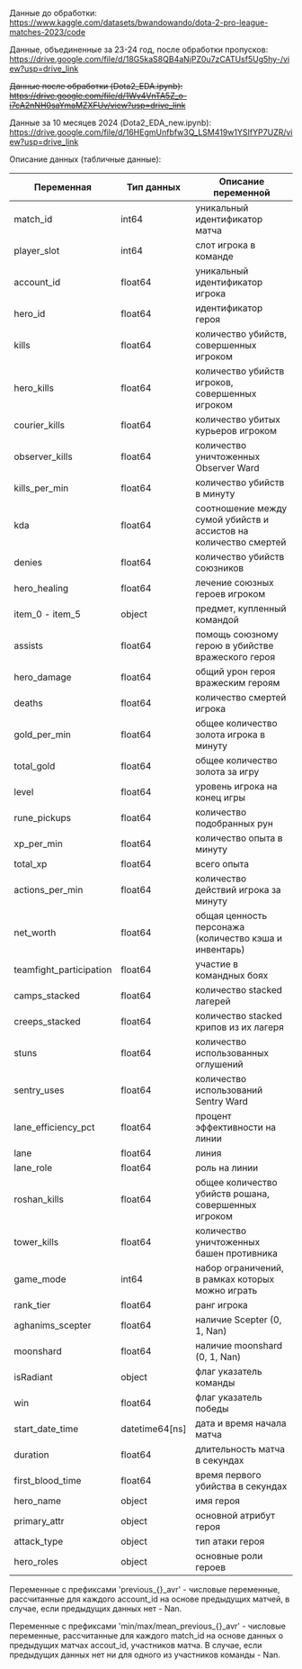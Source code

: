 Данные до обработки: https://www.kaggle.com/datasets/bwandowando/dota-2-pro-league-matches-2023/code

Данные, объединенные за 23-24 год, после обработки пропусков: https://drive.google.com/file/d/18G5kaS8QB4aNjPZ0u7zCATUsf5Ug5hy-/view?usp=drive_link

~~Данные после обработки (Dota2_EDA.ipynb): https://drive.google.com/file/d/1Wv4VnTA5Z_o-i7cA2nNH0saYmaMZXFUv/view?usp=drive_link~~

Данные за 10 месяцев 2024 (Dota2_EDA_new.ipynb): https://drive.google.com/file/d/16HEgmUnfbfw3Q_LSM419w1YSIfYP7UZR/view?usp=drive_link


Описание данных (табличные данные): 
  
| Переменная                | Тип данных               | Описание переменной                                          |
|---------------------------|-------------------------|-------------------------------------------------------------|
| match_id                  | int64                   | уникальный идентификатор матча                               |
| player_slot               | int64                   | слот игрока в команде                                       |
| account_id                | float64                 | уникальный идентификатор игрока                              |
| hero_id                   | float64                 | идентификатор героя                                         |
| kills                     | float64                 | количество убийств, совершенных игроком                     |
| hero_kills                | float64                 | количество убийств игроков, совершенных игроком            |
| courier_kills             | float64                 | количество убитых курьеров игроком                          |
| observer_kills            | float64                 | количество уничтоженных Observer Ward                        |
| kills_per_min             | float64                 | количество убийств в минуту                                  |
| kda                       | float64                 | соотношение между сумой убийств и ассистов на количество смертей |
| denies                    | float64                 | количество убийств союзников                                 |
| hero_healing              | float64                 | лечение союзных героев игроком                              |
| item_0 - item_5                 | object                  | предмет, купленный командой                                  |
| assists                   | float64                 | помощь союзному герою в убийстве вражеского героя          |
| hero_damage               | float64                 | общий урон героя вражеским героям                           |
| deaths                    | float64                 | количество смертей игрока                                    |
| gold_per_min              | float64                 | общее количество золота игрока в минуту                     |
| total_gold                | float64                 | общее количество золота за игру                              |
| level                     | float64                 | уровень игрока на конец игры                                 |
| rune_pickups              | float64                 | количество подобранных рун                                   |
| xp_per_min                | float64                 | количество опыта в минуту                                    |
| total_xp                  | float64                 | всего опыта                                                 |
| actions_per_min           | float64                 | количество действий игрока за минуту                        |
| net_worth                 | float64                 | общая ценность персонажа (количество кэша и инвентарь)    |
| teamfight_participation    | float64                 | участие в командных боях                                     |
| camps_stacked             | float64                 | количество stacked лагерей                                   |
| creeps_stacked            | float64                 | количество stacked крипов из их лагеря                      |
| stuns                     | float64                 | количество использованных оглушений                          |
| sentry_uses               | float64                 | количество использований Sentry Ward                         |
| lane_efficiency_pct       | float64                 | процент эффективности на линии                               |
| lane                      | float64                 | линия                                                       |
| lane_role                 | float64                 | роль на линии                                              |
| roshan_kills              | float64                 | общее количество убийств рошана, совершенных игроком       |
| tower_kills               | float64                 | количество уничтоженных башен противника                    |
| game_mode                 | int64                   | набор ограничений, в рамках которых можно играть           |
| rank_tier                 | float64                 | ранг игрока                                                |
| aghanims_scepter          | float64                 | наличие Scepter (0, 1, Nan)                                 |
| moonshard                 | float64                 | наличие moonshard (0, 1, Nan)                               |
| isRadiant                 | object                  | флаг указатель команды                                      |
| win                       | float64                 | флаг указатель победы                                      |
| start_date_time           | datetime64[ns]         | дата и время начала матча                                   |
| duration                  | float64                 | длительность матча в секундах                               |
| first_blood_time          | float64                 | время первого убийства в секундах                           |
| hero_name                 | object             | имя героя                                                  |
| primary_attr              | object             | основной атрибут героя                                     |
| attack_type               | object            | тип атаки героя                                            |
| hero_roles                | object            | основные роли героев       


Переменные с префиксами 'previous_{}_avr' - числовые переменные, рассчитанные для каждого account_id на основе предыдущих матчей, в случае, если предыдущих данных нет - Nan. 

Переменные с префиксами 'min/max/mean_previous_{}_avr' - числовые переменные, рассчитанные для каждого match_id на основе данных о предыдущих матчах accout_id, участников матча. В случае, если предыдущих данных нет ни для одного из участников команды -  Nan.
